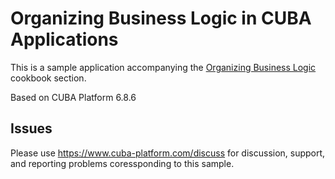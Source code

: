 # Organizing Business Logic in CUBA Applications

This is a sample application accompanying the [Organizing Business Logic](https://doc.cuba-platform.com/manual-6.8/business_logic_recipes.html) cookbook section.

Based on CUBA Platform 6.8.6

## Issues
Please use https://www.cuba-platform.com/discuss for discussion, support, and reporting problems coressponding to this sample.
